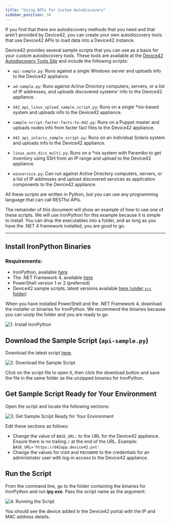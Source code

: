 ```yaml
---
title: "Using APIs for Custom Autodiscovery"
sidebar_position: 34
---
```

If you find that there are autodiscovery methods that you need and that aren't provided by Device42, you can create your own autodiscovery tools that use Device42 APIs to load data into a Device42 instance.

Device42 provides several sample scripts that you can use as a basis for your custom autodiscovery tools. These tools are available at the [Device42 Autodiscovery Tools Site](https://github.com/device42/Device42-AutoDiscovery-Scripts) and include the following scripts:

- `api-sample.py`: Runs against a single Windows server and uploads info to the Device42 appliance.

- `ad-sample.py`: Runs against Active Directory computers, servers, or a list of IP addresses, and uploads discovered systems' info to the Device42 appliance.

- `d42_api_linux_upload_sample_script.py`: Runs on a single *nix-based system and uploads info to the Device42 appliance.

- `sample-script-facter-facts-to-d42.py`: Runs on a Puppet master and uploads nodes info from facter fact files to the Device42 appliance.

- `d42_api_solaris_sample_script.py`: Runs on an individual Solaris system and uploads info to the Device42 appliance.

- `linux_auto_dics_multi.py`: Runs on a *nix system with Paramiko to get inventory using SSH from an IP range and upload to the Device42 appliance.

- `winservice.py`: Can run against Active Directory computers, servers, or a list of IP addresses and upload discovered services as application components to the Device42 appliance.

All these scripts are written in Python, but you can use any programming language that can call RESTful APIs.

The remainder of this document will show an example of how to use one of these scripts. We will use IronPython for this example because it is simple to install. You can drop the executables into a folder, and as long as you have the .NET 4 framework installed, you are good to go.

* * *

## Install IronPython Binaries

### Requirements:

- IronPython, available [here](https://ironpython.net/download/)
- The .NET Framework 4, available [here](https://www.microsoft.com/en-us/download/details.aspx?id=17851)
- PowerShell version 1 or 2 (preferred)
- Device42 sample scripts, latest versions available [here (under `src` folder)](https://github.com/device42/Device42-AutoDiscovery-Scripts)

When you have installed PowerShell and the .NET Framework 4, download the installer or binaries for IronPython. We recommend the binaries because you can unzip the folder and you are ready to go.

![1. Install IronPython](/assets/images/install_ironpython.png)

## Download the Sample Script (`api-sample.py`)

Download the latest script [here](https://github.com/device42/Device42-AutoDiscovery-Scripts/tree/master/src).

![2. Download the Sample Script](/assets/images/wpid2787-2._Download_the_sample_script__api-sample.py_.png)

Click on the script file to open it, then click the download button and save the file in the same folder as the unzipped binaries for IronPython.

## Get Sample Script Ready for Your Environment

Open the script and locate the following sections:

![3. Get Sample Script Ready for Your Environment](/assets/images/wpid2788-3.png)

Edit these sections as follows:

* Change the value of `BASE_URL:` to the URL for the Device42 appliance. Ensure there is no trailing `/` at the end of the URL. Example: `BASE_URL='https://d42app.device42.pvt'`.
* Change the values for `USER` and `PASSWORD` to the credentials for an administrator user with log-in access to the Device42 appliance.

## Run the Script

From the command line, go to the folder containing the binaries for IronPython and run **ipy.exe**. Pass the script name as the argument:

![4. Running the Script](/assets/images/wpid2789-4.png)

You should see the device added in the Device42 portal with the IP and MAC address details.
